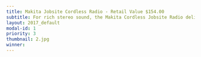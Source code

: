 ```yaml
---
title: Makita Jobsite Cordless Radio - Retail Value $154.00
subtitle: For rich stereo sound, the Makita Cordless Jobsite Radio delivers with two powerful 3.25 side-firing drivers. Rugged weather resistant case and protective bumper design for job site conditions assures you'll be rockin' job after job.
layout: 2017_default
modal-id: 1
priority: 3
thumbnail: 2.jpg
winner:
---
```

